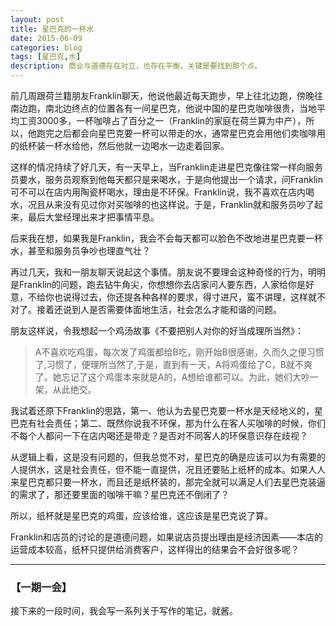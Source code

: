 ```yaml
---
layout: post
title: 星巴克的一杯水
date: 2015-06-09
categories: blog
tags: [星巴克,水]
description: 商业与道德存在对立，也存在平衡，关键是要找到那个点。
---
```


前几周跟荷兰籍朋友Franklin聊天，他说他最近每天跑步，早上往北边跑，傍晚往南边跑，南北边终点的位置各有一间星巴克，他说中国的星巴克咖啡很贵，当地平均工资3000多，一杯咖啡占了百分之一（Franklin的家庭在荷兰算为中产），所以，他跑完之后都会向星巴克要一杯可以带走的水，通常星巴克会用他们卖咖啡用的纸杯装一杯水给他，然后他就一边喝水一边走着回家。


这样的情况持续了好几天，有一天早上，当Franklin走进星巴克像往常一样向服务员要水，服务员观察到他每天都只是来喝水，于是向他提出一个请求，问Franklin可不可以在店内用陶瓷杯喝水，理由是不环保。Franklin说，我不喜欢在店内喝水，况且从来没有见过你对买咖啡的也这样说。于是，Franklin就和服务员吵了起来，最后大堂经理出来才把事情平息。

后来我在想，如果我是Franklin，我会不会每天都可以脸色不改地进星巴克要一杯水，甚至和服务员争吵也理直气壮？

再过几天，我和一朋友聊天说起这个事情。朋友说不要理会这种奇怪的行为，明明是Franklin的问题，跑去钻牛角尖，你想想你去店家问人要东西，人家给你是好意，不给你也说得过去，你还提各种各样的要求，得寸进尺，蛮不讲理，这样就不对了。接着还说到人是否需要体面地生活，社会怎么才能和谐的问题。

朋友这样说，令我想起一个鸡汤故事《不要把别人对你的好当成理所当然》：

>A不喜欢吃鸡蛋，每次发了鸡蛋都给B吃，刚开始B很感谢，久而久之便习惯了,习惯了，便理所当然了,于是，直到有一天，A将鸡蛋给了C，B就不爽了。她忘记了这个鸡蛋本来就是A的，A想给谁都可以。为此，她们大吵一架，从此绝交。

我试着还原下Franklin的思路，第一、他认为去星巴克要一杯水是天经地义的，星巴克有社会责任；第二、既然你说我不环保，那为什么在客人买咖啡的时候，你们不每个人都问一下在店内喝还是带走？是否对不同客人的环保意识存在歧视？

从逻辑上看，这是没有问题的，但我总觉不对，星巴克的确是应该可以为有需要的人提供水，这是社会责任，但不能一直提供，况且还要贴上纸杯的成本。如果人人来星巴克都只要一杯水，而且还是纸杯装的，那完全就可以满足人们去星巴克装逼的需求了，那还要里面的咖啡干嘛？星巴克还不倒闭了？

所以，纸杯就是星巴克的鸡蛋，应该给谁，这应该是星巴克说了算。

Franklin和店员的讨论的是道德问题，如果说店员提出理由是经济因素——本店的运营成本较高，纸杯只提供给消费客户，这样得出的结果会不会好很多呢？

---

### **【一期一会】**

接下来的一段时间，我会写一系列关于写作的笔记，就酱。





